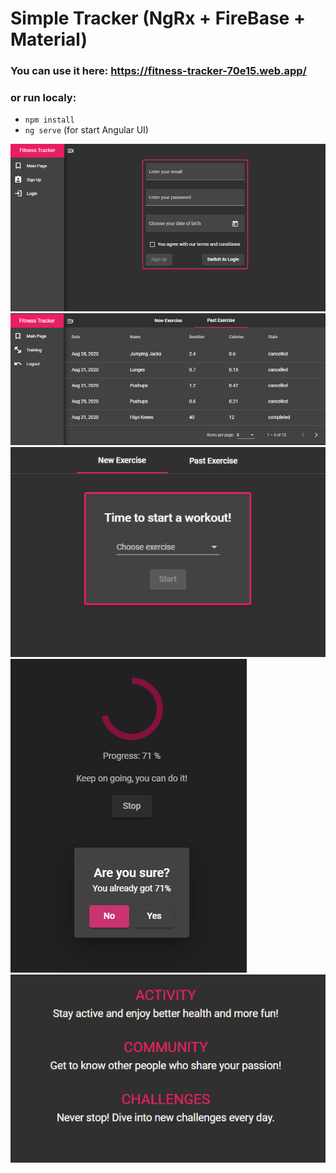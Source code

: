 # Simple Tracker (NgRx + FireBase + Material) 

### You can use it here: https://fitness-tracker-70e15.web.app/

### or run localy:
* `npm install`
* `ng serve` (for start Angular UI)


![Auth](https://github.com/stepn1k/fitnessTracker/blob/master/src/assets/images/promo_auth.png)
![Table](https://github.com/stepn1k/fitnessTracker/blob/master/src/assets/images/promo_table.png)
![Start](https://github.com/stepn1k/fitnessTracker/blob/master/src/assets/images/promo_start.png)
![Stop](https://github.com/stepn1k/fitnessTracker/blob/master/src/assets/images/promo_stop.png)
![Main](https://github.com/stepn1k/fitnessTracker/blob/master/src/assets/images/promo_description.png)


